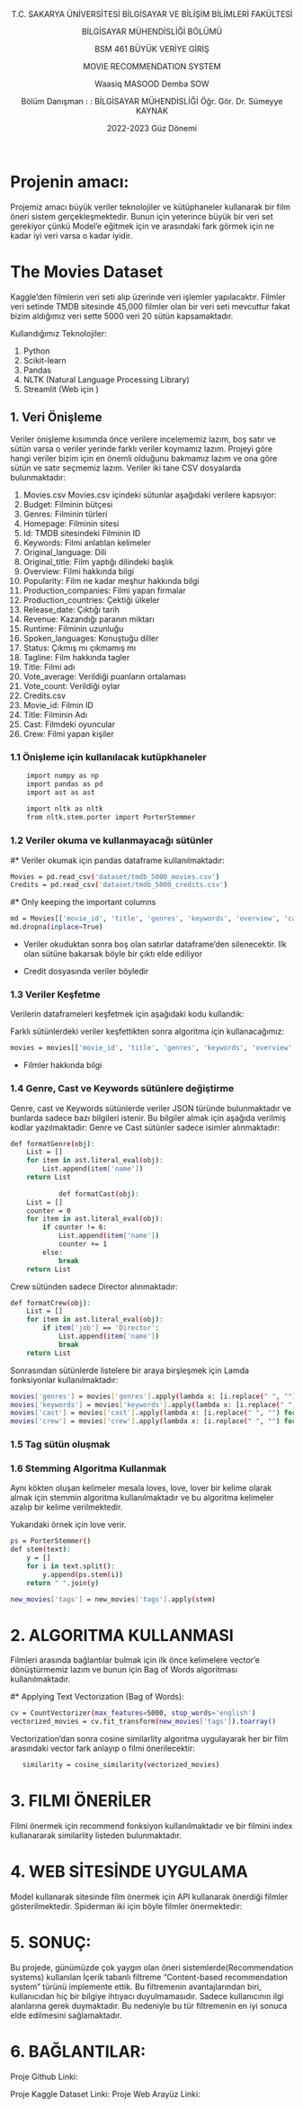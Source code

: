 <div align="center">
T.C.
SAKARYA ÜNİVERSİTESİ
BİLGİSAYAR VE BİLİŞİM BİLİMLERİ FAKÜLTESİ

BİLGİSAYAR MÜHENDİSLİĞİ BÖLÜMÜ




BSM 461 BÜYÜK VERİYE GİRİŞ




MOVIE RECOMMENDATION SYSTEM


Waasiq MASOOD
Demba SOW


Bölüm
Danışman	:
:	BİLGİSAYAR MÜHENDİSLİĞİ
Öğr. Gör. Dr. Sümeyye KAYNAK







2022-2023 Güz Dönemi
</div>

  
# Projenin amacı:

Projemiz amacı büyük veriler teknolojiler ve kütüphaneler kullanarak bir film öneri sistem gerçekleşmektedir. Bunun için yeterince büyük bir veri set gerekiyor çünkü Model’e eğitmek için ve arasındaki fark görmek için ne kadar iyi veri varsa o kadar iyidir.

# The Movies Dataset
	
Kaggle’den filmlerin veri seti alıp üzerinde veri işlemler yapılacaktır. Filmler veri setinde TMDB sitesinde 45,000 filmler olan bir veri seti mevcuttur fakat bizim aldığımız veri sette 5000 veri 20 sütün kapsamaktadır.

Kullandığımız Teknolojiler: 
1.	Python
2.	Scikit-learn
3.	Pandas
4.	NLTK (Natural Language Processing Library)
5.	Streamlit (Web için )

## 1. Veri Önişleme

Veriler önişleme kısımında önce verilere incelememiz lazım, boş satır ve sütün varsa o veriler yerinde farklı veriler koymamız lazım. Projeyi göre hangi veriler bizim için en önemli olduğunu bakmamız lazım ve ona göre sütün ve satır seçmemiz lazım. Veriler iki tane CSV dosyalarda bulunmaktadır:
1.	Movies.csv
Movies.csv içindeki sütunlar aşağıdaki verilere kapsıyor:
1.	Budget: Filminin bütçesi
2.	Genres: Filminin türleri
3.	Homepage: Filminin sitesi
4.	Id: TMDB sitesindeki Filminin ID
5.	Keywords: Filmi anlatılan kelimeler
6.	Original_language: Dili
7.	Original_title: Film yaptığı dilindeki başlık
8.	Overview: Filmi hakkında bilgi
9.	Popularity: Film ne kadar meşhur hakkında bilgi
10.	Production_companies: Filmi yapan firmalar
11.	Production_countries: Çektiği ülkeler
12.	Release_date: Çıktığı tarih
13.	Revenue: Kazandığı paranın miktarı
14.	Runtime: Filminin uzunluğu
15.	Spoken_languages: Konuştuğu diller
16.	Status: Çıkmış mı çıkmamış mı 
17.	Tagline: Film hakkında tagler
18.	Title: Filmi adı
19.	Vote_average: Verildiği puanların ortalaması
20.	Vote_count: Verildiği oylar
2.	Credits.csv
1.	Movie_id: Filmin ID
2.	Title: Filminin Adı
3.	Cast: Filmdeki oyuncular
4.	Crew: Filmi yapan kişiler 

### 1.1	 Önişleme için kullanılacak kutüpkhaneler
```bash
	import numpy as np
	import pandas as pd
	import ast as ast
	
	import nltk as nltk
	from nltk.stem.porter import PorterStemmer
```
### 1.2	 Veriler okuma ve kullanmayacağı sütünler

#* Veriler okumak için pandas dataframe kullanılmaktadır:
```bash
Movies = pd.read_csv('dataset/tmdb_5000_movies.csv')
Credits = pd.read_csv('dataset/tmdb_5000_credits.csv')
```

#* Only keeping the important columns
```bash
md = Movies[['movie_id', 'title', 'genres', 'keywords', 'overview', 'cast', 'crew']]
md.dropna(inplace=True)
```

* Veriler okuduktan sonra boş olan satırlar dataframe’den silenecektir. Ilk olan sütüne bakarsak böyle bir çıktı elde ediliyor
 
* Credit dosyasında veriler böyledir
		 

### 1.3	Veriler Keşfetme
 Verilerin dataframeleri keşfetmek için aşağıdaki kodu kullandık:
 
	
Farklı sütünlerdeki veriler keşfettikten sonra algoritma için kullanacağımız:
```bash
movies = movies[['movie_id', 'title', 'genres', 'keywords', 'overview', 'cast', 'crew']]

```
 
* Filmler hakkında bilgi

### 1.4 Genre, Cast ve Keywords sütünlere değiştirme

Genre, cast ve Keywords sütünlerde veriler JSON türünde bulunmaktadır ve bunlarda sadece bazı bilgileri istenir. Bu bilgiler almak için aşağıda verilmiş kodlar yazılmaktadir:
Genre ve Cast  sütünler sadece isimler alınmaktadır:

```bash
def formatGenre(obj):
    List = []
    for item in ast.literal_eval(obj):
        List.append(item['name'])
    return List
		
			def formatCast(obj):
    List = []
    counter = 0
    for item in ast.literal_eval(obj):
        if counter != 6:
            List.append(item['name'])
            counter += 1
        else:
            break
    return List
 ```
Crew sütünden sadece Director alınmaktadır:
```bash
def formatCrew(obj):
    List = []
    for item in ast.literal_eval(obj):
        if item['job'] == 'Director':
            List.append(item['name'])
            break
    return List

```

Sonrasından sütünlerde listelere bir araya birşleşmek için Lamda fonksiyonlar kullanılmaktadır:


```bash
movies['genres'] = movies['genres'].apply(lambda x: [i.replace(" ", "") for i in x])
movies['keywords'] = movies['keywords'].apply(lambda x: [i.replace(" ", "") for i in x])
movies['cast'] = movies['cast'].apply(lambda x: [i.replace(" ", "") for i in x])
movies['crew'] = movies['crew'].apply(lambda x: [i.replace(" ", "") for i in x])
```
### 1.5 Tag sütün oluşmak
   

### 1.6 Stemming Algoritma Kullanmak

Aynı kökten oluşan kelimeler mesala loves, love, lover bir kelime olarak almak için stemmin algoritma kullanılmaktadır ve bu algoritma kelimeler azalıp bir kelime verilmektedir. 

Yukarıdaki örnek için love verir.

```bash
ps = PorterStemmer()
def stem(text):
    y = []
    for i in text.split():
        y.append(ps.stem(i))
    return " ".join(y)

new_movies['tags'] = new_movies['tags'].apply(stem)
```
# 2. ALGORITMA KULLANMASI
Filmleri arasında bağlantılar bulmak için ilk önce kelimelere vector’e dönüştürmemiz lazım ve bunun için Bag of Words algoritması kullanılmaktadır.

#* Applying Text Vectorization (Bag of Words):

```bash
cv = CountVectorizer(max_features=5000, stop_words='english') 
vectorized_movies = cv.fit_transform(new_movies['tags']).toarray()
```

Vectorization’dan sonra cosine similarlity algoritma uygulayarak her bir film arasındaki vector fark anlayıp o filmi önerilecektir:
```bash	
   similarity = cosine_similarity(vectorized_movies)
```

# 3. FILMI ÖNERİLER
 
    
Filmi önermek için recommend fonksiyon kullanılmaktadır ve bir filmini index kullanararak similarlity listeden bulunmaktadır.

# 4. WEB SİTESİNDE UYGULAMA

Model kullanarak sitesinde film önermek için API kullanarak önerdiği filmler gösterilmektedir. Spiderman iki için böyle filmler önermektedir:


# 5. SONUÇ:
Bu projede, günümüzde çok yaygın olan öneri sistemlerde(Recommendation systems) kullanılan İçerik tabanlı filtreme “Content-based recommendation system” türünü implemente ettik.  Bu filtremenin avantajlarından biri, kullanıcıdan hiç bir bilgiye ihtıyacı duyulmamasıdır. Sadece kullanıcının ilgi alanlarına gerek duymaktadır.  Bu nedeniyle bu tür filtremenin en iyi sonuca elde edilmesini sağlamaktadır. 

# 6. BAĞLANTILAR:

Proje Github Linki:

Proje Kaggle Dataset Linki:
Proje Web Arayüz Linki:
